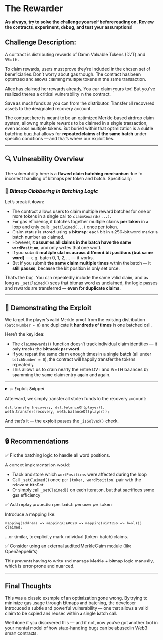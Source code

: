 # The Rewarder

**As always, try to solve the challenge yourself before reading on. Review the contracts, experiment, debug, and test your assumptions!**

## Challenge Description:
A contract is distributing rewards of Damn Valuable Tokens (DVT) and WETH.

To claim rewards, users must prove they’re included in the chosen set of beneficiaries. Don’t worry about gas though. The contract has been optimized and allows claiming multiple tokens in the same transaction.

Alice has claimed her rewards already. You can claim yours too! But you’ve realized there’s a critical vulnerability in the contract.

Save as much funds as you can from the distributor. Transfer all recovered assets to the designated recovery account.

The contract here is meant to be an optimized Merkle-based airdrop claim system, allowing multiple rewards to be claimed in a single transaction, even across multiple tokens. But buried within that optimization is a subtle batching bug that allows for **repeated claims of the same batch** under specific conditions — and that’s where our exploit lies.

---

## 🔍 Vulnerability Overview

The vulnerability here is a **flawed claim batching mechanism** due to incorrect handling of bitmaps per token and batch. Specifically:

### 🧨 *Bitmap Clobbering in Batching Logic*

Let’s break it down:

- The contract allows users to claim multiple reward batches for one or more tokens in a single call to `claimRewards(...)`.
- For gas efficiency, it batches together multiple claims **per token** in a loop and only calls `_setClaimed(...)` once per token.
- Claim status is stored using a **bitmap**: each bit in a 256-bit word marks a batch number as claimed.
- However, **it assumes all claims in the batch have the same `wordPosition`**, and only writes that one word.
- If you submit **multiple claims across different bit positions (but same word)** — e.g. batch 0, 1, 2, ... — it works.
- But if you submit **the same claim multiple times** within the batch — it **still passes**, because the bit position is only set once.

That’s the bug. You can repeatedly include the same valid claim, and as long as `_setClaimed()` sees that bitmap word as unclaimed, the logic passes and rewards are transferred — **even for duplicate claims**.

---

## 🧪 Demonstrating the Exploit

We target the player’s valid Merkle proof from the existing distribution (`batchNumber = 0`) and duplicate it **hundreds of times** in one batched call.

Here’s the key idea:
- The `claimRewards()` function doesn’t track individual claim identities — it only tracks the **bitmask per word**.
- If you repeat the same claim enough times in a single batch (all under `batchNumber = 0`), the contract will happily transfer the tokens repeatedly.
- This allows us to drain nearly the entire DVT and WETH balances by spamming the same claim entry again and again.

---

<details>
<summary>💥 Exploit Snippet</summary>

```solidity
Claim ; // hundreds of repeated claims

for (uint256 i = 0; i < claims.length; i++) {
    if (i < 867) {
        claims[i] = Claim({
            batchNumber: 0,
            amount: dvt_amount_to_claim,
            tokenIndex: 0,
            proof: merkle.getProof(dvtLeaves, dvt_player_index)
        });
    } else {
        claims[i] = Claim({
            batchNumber: 0,
            amount: weth_amount_to_claim,
            tokenIndex: 1,
            proof: merkle.getProof(wethLeaves, weth_player_index)
        });
    }
}
distributor.claimRewards(claims, tokensToClaim);
```
</details>

Afterward, we simply transfer all stolen funds to the recovery account:

```solidity
dvt.transfer(recovery, dvt.balanceOf(player));
weth.transfer(recovery, weth.balanceOf(player));
```

And that’s it — the exploit passes the `_isSolved()` check.

---

## 🔒 Recommendations
✅ Fix the batching logic to handle all word positions.

A correct implementation would:
- Track and store which `wordPositions` were affected during the loop
- Call `_setClaimed()` once per `(token, wordPosition)` pair with the relevant bitsSet
- Or simply call `_setClaimed()` on each iteration, but that sacrifices some gas efficiency

✅ Add replay protection per batch per user per token

Introduce a mapping like:
```solidity
mapping(address => mapping(IERC20 => mapping(uint256 => bool))) claimed;
```
…or similar, to explicitly mark individual (token, batch) claims.

✅ Consider using an external audited MerkleClaim module (like OpenZeppelin’s)

This prevents having to write and manage Merkle + bitmap logic manually, which is error-prone and nuanced.

---

## Final Thoughts
This was a classic example of an optimization gone wrong. By trying to minimize gas usage through bitmaps and batching, the developer introduced a subtle and powerful vulnerability — one that allows a valid claim to be copied and reused within a single batch call.

Well done if you discovered this — and if not, now you’ve got another tool in your mental model of how state-handling bugs can be abused in Web3 smart contracts.
